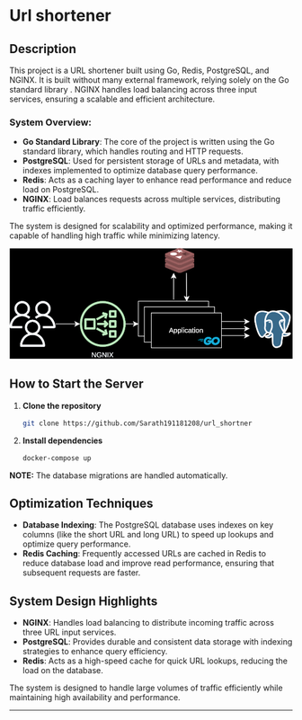 # Url shortener

## Description

This project is a URL shortener built using Go, Redis, PostgreSQL, and NGINX. It is built without many external framework, relying solely on the Go standard library . NGINX handles load balancing across three input services, ensuring a scalable and efficient architecture.

### System Overview:

- **Go Standard Library**: The core of the project is written using the Go standard library, which handles routing and HTTP requests.
- **PostgreSQL**: Used for persistent storage of URLs and metadata, with indexes implemented to optimize database query performance.
- **Redis**: Acts as a caching layer to enhance read performance and reduce load on PostgreSQL.
- **NGINX**: Load balances requests across multiple services, distributing traffic efficiently.

The system is designed for scalability and optimized performance, making it capable of handling high traffic while minimizing latency.

![System Design](./images/design.drawio.svg)

## How to Start the Server 

1. **Clone the repository**

   ```bash
   git clone https://github.com/Sarath191181208/url_shortner
   ```

2. **Install dependencies**

   ```bash
   docker-compose up 
   ```

**NOTE:** The database migrations are handled automatically.

## Optimization Techniques

- **Database Indexing**: The PostgreSQL database uses indexes on key columns (like the short URL and long URL) to speed up lookups and optimize query performance.
- **Redis Caching**: Frequently accessed URLs are cached in Redis to reduce database load and improve read performance, ensuring that subsequent requests are faster.

## System Design Highlights

- **NGINX**: Handles load balancing to distribute incoming traffic across three URL input services.
- **PostgreSQL**: Provides durable and consistent data storage with indexing strategies to enhance query efficiency.
- **Redis**: Acts as a high-speed cache for quick URL lookups, reducing the load on the database.

The system is designed to handle large volumes of traffic efficiently while maintaining high availability and performance.

---

